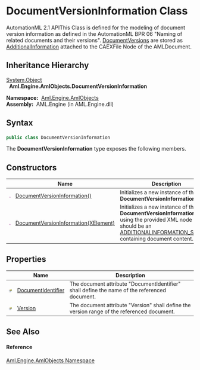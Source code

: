 DocumentVersionInformation Class
================================
AutomationML 2.1 APIThis Class is defined for the modeling of document version information as defined in the AutomationML BPR 06 "Naming of related documents and their versions". [DocumentVersions][1] are stored as [AdditionalInformation][2] attached to the CAEXFile Node of the AMLDocument.


Inheritance Hierarchy
---------------------
[System.Object][3]  
  **Aml.Engine.AmlObjects.DocumentVersionInformation**  

  **Namespace:**  [Aml.Engine.AmlObjects][4]  
  **Assembly:**  AML.Engine (in AML.Engine.dll)

Syntax
------

```csharp
public class DocumentVersionInformation
```

The **DocumentVersionInformation** type exposes the following members.


Constructors
------------

                 | Name                                      | Description                                                                                                                                                                            
---------------- | ----------------------------------------- | -------------------------------------------------------------------------------------------------------------------------------------------------------------------------------------- 
![Public method] | [DocumentVersionInformation()][5]         | Initializes a new instance of the **DocumentVersionInformation** class.                                                                                                                
![Public method] | [DocumentVersionInformation(XElement)][6] | Initializes a new instance of the **DocumentVersionInformation** class using the provided XML node (this should be an [ADDITIONALINFORMATION_STRING][7]), containing document content. 


Properties
----------

                   | Name                    | Description                                                                                   
------------------ | ----------------------- | --------------------------------------------------------------------------------------------- 
![Public property] | [DocumentIdentifier][8] | The document attribute "DocumentIdentifier" shall define the name of the referenced document. 
![Public property] | [Version][9]            | The document attribute "Version" shall define the version range of the referenced document.   


See Also
--------

#### Reference
[Aml.Engine.AmlObjects Namespace][4]  

[1]: ../DocumentVersions/README.md
[2]: ../../Aml.Engine.CAEX/CAEXBasicObject/AdditionalInformation.md
[3]: https://docs.microsoft.com/dotnet/api/system.object
[4]: ../README.md
[5]: _ctor.md
[6]: _ctor_1.md
[7]: ../../Aml.Engine.CAEX/CAEX_CLASSModel_TagNames/ADDITIONALINFORMATION_STRING.md
[8]: DocumentIdentifier.md
[9]: Version.md
[10]: https://www.automationml.org
[11]: ../../icons/logoShade.png
[Public method]: ../../icons/pubmethod.gif "Public method"
[Public property]: ../../icons/pubproperty.gif "Public property"